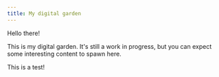```yaml
---
title: My digital garden
---
```


Hello there!

This is my digital garden. It's still a work in progress, but you can expect some interesting content to spawn here.

This is a test!
